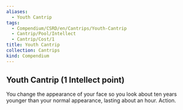 ```yaml
---
aliases:
  - Youth Cantrip
tags:
  - Compendium/CSRD/en/Cantrips/Youth-Cantrip
  - Cantrip/Pool/Intellect
  - Cantrip/Cost/1
title: Youth Cantrip
collection: Cantrips
kind: Compendium
---
```

## Youth Cantrip  (1 Intellect point)
You change the appearance of your face so you look about ten years younger than your normal appearance, lasting about an hour. Action.





